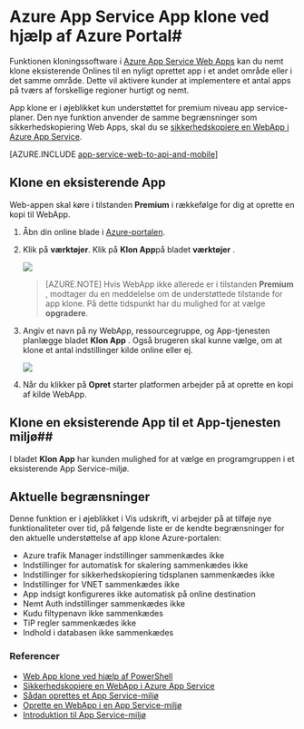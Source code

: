 <properties
    pageTitle="Web App klone portalen til Azure"
    description="Lær, hvordan du klone din Onlines til nye online ved hjælp af Azure Portal."
    services="app-service\web"
    documentationCenter=""
    authors="ahmedelnably"
    manager="stefsch"
    editor=""/>

<tags
    ms.service="app-service-web"
    ms.workload="web"
    ms.tgt_pltfrm="na"
    ms.devlang="na"
    ms.topic="article"
    ms.date="03/08/2016"
    ms.author="ahmedelnably"/>

# <a name="azure-app-service-app-cloning-using-azure-portal"></a>Azure App Service App klone ved hjælp af Azure Portal#

Funktionen kloningssoftware i [Azure App Service Web Apps](http://go.microsoft.com/fwlink/?LinkId=529714) kan du nemt klone eksisterende Onlines til en nyligt oprettet app i et andet område eller i det samme område. Dette vil aktivere kunder at implementere et antal apps på tværs af forskellige regioner hurtigt og nemt.

App klone er i øjeblikket kun understøttet for premium niveau app service-planer. Den nye funktion anvender de samme begrænsninger som sikkerhedskopiering Web Apps, skal du se [sikkerhedskopiere en WebApp i Azure App Service](web-sites-backup.md).

[AZURE.INCLUDE [app-service-web-to-api-and-mobile](../../includes/app-service-web-to-api-and-mobile.md)] 


## <a name="cloning-an-existing-app"></a>Klone en eksisterende App ##

Web-appen skal køre i tilstanden **Premium** i rækkefølge for dig at oprette en kopi til WebApp.

1. Åbn din online blade i [Azure-portalen](https://portal.azure.com/).
2. Klik på **værktøjer**. Klik på **Klon App**på bladet **værktøjer** .

    ![][1]

    > [AZURE.NOTE]
    > Hvis WebApp ikke allerede er i tilstanden **Premium** , modtager du en meddelelse om de understøttede tilstande for app klone. På dette tidspunkt har du mulighed for at vælge **opgradere**.
    
3. Angiv et navn på ny WebApp, ressourcegruppe, og App-tjenesten planlægge bladet **Klon App** . Også brugeren skal kunne vælge, om at klone et antal indstillinger kilde online eller ej.

    ![][2]

4. Når du klikker på **Opret** starter platformen arbejder på at oprette en kopi af kilde WebApp.

## <a name="cloning-an-existing-app-to-an-app-service-environment"></a>Klone en eksisterende App til et App-tjenesten miljø##

I bladet **Klon App** har kunden mulighed for at vælge en programgruppen i et eksisterende App Service-miljø.

## <a name="current-restrictions"></a>Aktuelle begrænsninger ##

Denne funktion er i øjeblikket i Vis udskrift, vi arbejder på at tilføje nye funktionaliteter over tid, på følgende liste er de kendte begrænsninger for den aktuelle understøttelse af app klone Azure-portalen:

- Azure trafik Manager indstillinger sammenkædes ikke
- Indstillinger for automatisk for skalering sammenkædes ikke
- Indstillinger for sikkerhedskopiering tidsplanen sammenkædes ikke
- Indstillinger for VNET sammenkædes ikke
- App indsigt konfigureres ikke automatisk på online destination
- Nemt Auth indstillinger sammenkædes ikke
- Kudu filtypenavn ikke sammenkædes
- TiP regler sammenkædes ikke
- Indhold i databasen ikke sammenkædes


### <a name="references"></a>Referencer ###
- [Web App klone ved hjælp af PowerShell](app-service-web-app-cloning.md)
- [Sikkerhedskopiere en WebApp i Azure App Service](web-sites-backup.md)
- [Sådan oprettes et App Service-miljø](app-service-web-how-to-create-an-app-service-environment.md)
- [Oprette en WebApp i en App Service-miljø](app-service-web-how-to-create-a-web-app-in-an-ase.md)
- [Introduktion til App Service-miljø](app-service-app-service-environment-intro.md)

<!--Image references-->
[1]: ./media/app-service-web-app-cloning-portal/CloningBlade.png
[2]: ./media/app-service-web-app-cloning-portal/CloneSettings.png